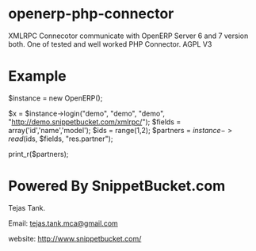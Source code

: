 openerp-php-connector
=====================

XMLRPC Connecotor communicate with OpenERP Server 6 and 7 version both.
One of tested and well worked PHP Connector. AGPL V3


Example
=======

$instance = new OpenERP();

$x = $instance->login("demo", "demo", "demo", "http://demo.snippetbucket.com/xmlrpc/");
$fields = array('id','name','model');
$ids = range(1,2);
$partners = $instance->read($ids, $fields, "res.partner");


print_r($partners);




Powered By SnippetBucket.com
============================
Tejas Tank.

Email: tejas.tank.mca@gmail.com

website: http://www.snippetbucket.com/


